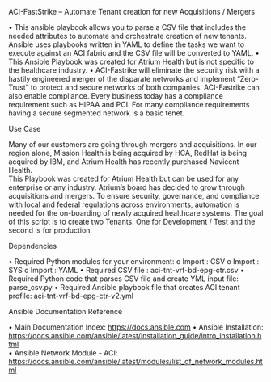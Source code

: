 ACI-FastStrike – Automate Tenant creation for new Acquisitions / Mergers
	
•	This ansible playbook allows you to parse a CSV file that includes the needed attributes to automate and orchestrate creation of new tenants.  Ansible uses playbooks written in YAML to define the tasks we want to execute against an ACI fabric and the CSV file will be converted to YAML. 
•	This Ansible Playbook was created for Atrium Health but is not specific to the healthcare industry.
•	ACI-Fastrike will eliminate the security risk with a hastily engineered merger of the disparate networks and implement “Zero-Trust” to protect and secure networks of both companies.  ACI-Fastrike can also enable compliance. Every business today has a compliance requirement such as HIPAA and PCI. For many compliance requirements having a secure segmented network is a basic tenet.

Use Case

Many of our customers are going through mergers and acquisitions.  In our region alone, Mission Health is being acquired by HCA, RedHat is being acquired by IBM, and Atrium Health has recently purchased Navicent Health.   
This Playbook was created for Atrium Health but can be used for any enterprise or any industry.  Atrium’s board has decided to grow through acquisitions and mergers.   To ensure security, governance, and compliance with local and federal regulations across environments, automation is needed for the on-boarding of newly acquired healthcare systems.    The goal of this script is to create two Tenants.  One for Development / Test and the second is for production.  


Dependencies

•	Required Python modules for your environment:
o	Import : CSV
o	Import : SYS
o	Import : YAML
•	Required CSV file :  aci-tnt-vrf-bd-epg-ctr.csv
•	Required Python code that parses CSV file and create YML input file: parse_csv.py
•	Required Ansible playbook file that creates ACI tenant profile: aci-tnt-vrf-bd-epg-ctr-v2.yml


Ansible Documentation Reference

•	Main Documentation Index: https://docs.ansible.com
•	Ansible Installation: https://docs.ansible.com/ansible/latest/installation_guide/intro_installation.html	
•  Ansible Network Module - ACI:  https://docs.ansible.com/ansible/latest/modules/list_of_network_modules.html	

